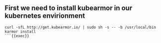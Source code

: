 ## First we need to install kubearmor in our kubernetes envirionment

```plain
curl -sfL http://get.kubearmor.io/ | sudo sh -s -- -b /usr/local/bin
karmor install
```{{exec}}


